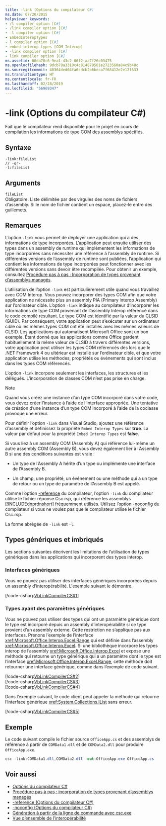 ```yaml
---
title: -link (Options du compilateur C#)
ms.date: 07/20/2015
helpviewer_keywords:
- /l compiler option [C#]
- /link compiler option [C#]
- -l compiler option [C#]
- EmbedInteropTypes
- l compiler option [C#]
- embed interop types [COM Interop]
- -link compiler option [C#]
- link compiler option [C#]
ms.assetid: 00da70c6-9ea1-43c2-86f2-aa7f26c03475
ms.openlocfilehash: 9dcb79a3310c4c814879501e2723560a84c9b48c
ms.sourcegitcommit: 40364ded04fa6cdcb2b6beca7f68412e2e12f633
ms.translationtype: HT
ms.contentlocale: fr-FR
ms.lasthandoff: 02/28/2019
ms.locfileid: "56969347"
---
```

# <a name="-link-c-compiler-options"></a>-link (Options du compilateur C#)
Fait que le compilateur rend disponible pour le projet en cours de compilation les informations de type COM des assemblys spécifiés.  
  
## <a name="syntax"></a>Syntaxe  
  
```console  
-link:fileList  
// -or-  
-l:fileList  
```  
  
## <a name="arguments"></a>Arguments  
 `fileList`  
 Obligatoire. Liste délimitée par des virgules des noms de fichiers d’assembly. Si le nom de fichier contient un espace, placez-le entre des guillemets.  
  
## <a name="remarks"></a>Remarques  
 L’option `-link` vous permet de déployer une application qui a des informations de type incorporées. L’application peut ensuite utiliser des types dans un assembly de runtime qui implémentent les informations de type incorporées sans nécessiter une référence à l’assembly de runtime. Si différentes versions de l’assembly de runtime sont publiées, l’application qui contient les informations de type incorporées peut fonctionner avec les différentes versions sans devoir être recompilée. Pour obtenir un exemple, consultez [Procédure pas à pas : Incorporation de types provenant d’assemblys managés](../../programming-guide/concepts/assemblies-gac/walkthrough-embedding-types-from-managed-assemblies-in-visual-studio.md).  
  
 L’utilisation de l’option `-link` est particulièrement utile quand vous travaillez avec COM Interop. Vous pouvez incorporer des types COM afin que votre application ne nécessite plus un assembly PIA (Primary Interop Assembly) sur l’ordinateur cible. L’option `-link` indique au compilateur d’incorporer les informations de type COM provenant de l’assembly Interop référencé dans le code compilé résultant. Le type COM est identifié par la valeur du CLSID (GUID). Par conséquent, votre application peut s’exécuter sur un ordinateur cible où les mêmes types COM ont été installés avec les mêmes valeurs de CLSID. Les applications qui automatisent Microsoft Office sont un bon exemple. Étant donné que les applications comme Office gardent habituellement la même valeur de CLSID à travers différentes versions, votre application peut utiliser les types COM référencés dès lors que le .NET Framework 4 ou ultérieur est installé sur l’ordinateur cible, et que votre application utilise les méthodes, propriétés ou événements qui sont inclus dans les types COM référencés.  
  
 L’option `-link` incorpore seulement les interfaces, les structures et les délégués. L’incorporation de classes COM n’est pas prise en charge.  
  
> [!NOTE]
>  Quand vous créez une instance d’un type COM incorporé dans votre code, vous devez créer l’instance à l’aide de l’interface appropriée. Une tentative de création d’une instance d’un type COM incorporé à l’aide de la coclasse provoque une erreur.  
  
 Pour définir l’option `-link` dans Visual Studio, ajoutez une référence d’assembly et définissez la propriété `Embed Interop Types` sur **true**. La valeur par défaut pour la propriété `Embed Interop Types` est **false**.  
  
 Si vous liez à un assembly COM (Assembly A) qui référence lui-même un autre assembly COM (Assembly B), vous devez également lier à l’Assembly B si une des conditions suivantes est vraie :  
  
-   Un type de l’Assembly A hérite d’un type ou implémente une interface de l’Assembly B.  
  
-   Un champ, une propriété, un événement ou une méthode qui a un type de retour ou un type de paramètre de l’Assembly B est appelé.  
  
 Comme l’option [-reference](../../../csharp/language-reference/compiler-options/reference-compiler-option.md) du compilateur, l’option `-link` du compilateur utilise le fichier réponse Csc.rsp, qui référence les assemblys [!INCLUDE[dnprdnshort](~/includes/dnprdnshort-md.md)] fréquemment utilisés. Utilisez l’option [-noconfig](../../../csharp/language-reference/compiler-options/noconfig-compiler-option.md) du compilateur si vous ne voulez pas que le compilateur utilise le fichier Csc.rsp.  
  
 La forme abrégée de `-link` est `-l`.  
  
## <a name="generics-and-embedded-types"></a>Types génériques et imbriqués  
 Les sections suivantes décrivent les limitations de l’utilisation de types génériques dans les applications qui incorporent des types interop.  
  
### <a name="generic-interfaces"></a>Interfaces génériques  
 Vous ne pouvez pas utiliser des interfaces génériques incorporées depuis un assembly d’interopérabilité. L'exemple suivant le démontre.  
  
 [!code-csharp[VbLinkCompilerCS#1](~/samples/snippets/csharp/VS_Snippets_VBCSharp/vblinkcompilercs/cs/program.cs#1)]  
  
### <a name="types-that-have-generic-parameters"></a>Types ayant des paramètres génériques  
 Vous ne pouvez pas utiliser des types qui ont un paramètre générique dont le type est incorporé depuis un assembly d’interopérabilité si ce type provient d’un assembly externe. Cette restriction ne s’applique pas aux interfaces. Prenons l’exemple de l’interface <xref:Microsoft.Office.Interop.Excel.Range> qui est définie dans l’assembly <xref:Microsoft.Office.Interop.Excel>. Si une bibliothèque incorpore les types interop de l’assembly <xref:Microsoft.Office.Interop.Excel> et expose une méthode qui retourne un type générique qui a un paramètre dont le type est l’interface <xref:Microsoft.Office.Interop.Excel.Range>, cette méthode doit retourner une interface générique, comme dans l’exemple de code suivant.  
  
 [!code-csharp[VbLinkCompilerCS#2](~/samples/snippets/csharp/VS_Snippets_VBCSharp/vblinkcompilercs/cs/utility.cs#2)]  
[!code-csharp[VbLinkCompilerCS#3](~/samples/snippets/csharp/VS_Snippets_VBCSharp/vblinkcompilercs/cs/utility.cs#3)]  
[!code-csharp[VbLinkCompilerCS#4](~/samples/snippets/csharp/VS_Snippets_VBCSharp/vblinkcompilercs/cs/utility.cs#4)]  
  
 Dans l’exemple suivant, le code client peut appeler la méthode qui retourne l’interface générique <xref:System.Collections.IList> sans erreur.  
  
 [!code-csharp[VbLinkCompilerCS#5](~/samples/snippets/csharp/VS_Snippets_VBCSharp/vblinkcompilercs/cs/program.cs#5)]  
  
## <a name="example"></a>Exemple  
 Le code suivant compile le fichier source `OfficeApp.cs` et des assemblys de référence à partir de `COMData1.dll` et de `COMData2.dll` pour produire `OfficeApp.exe`.  
  
```csharp  
csc -link:COMData1.dll,COMData2.dll -out:OfficeApp.exe OfficeApp.cs  
```  
  
## <a name="see-also"></a>Voir aussi

- [Options du compilateur C#](../../../csharp/language-reference/compiler-options/index.md)
- [Procédure pas à pas : incorporation de types provenant d’assemblys managés](../../programming-guide/concepts/assemblies-gac/walkthrough-embedding-types-from-managed-assemblies-in-visual-studio.md)
- [-reference (Options du compilateur C#)](../../../csharp/language-reference/compiler-options/reference-compiler-option.md)
- [-noconfig (Options du compilateur C#)](../../../csharp/language-reference/compiler-options/noconfig-compiler-option.md)
- [Génération à partir de la ligne de commande avec csc.exe](../../../csharp/language-reference/compiler-options/command-line-building-with-csc-exe.md)
- [Vue d’ensemble de l’interopérabilité](../../../csharp/programming-guide/interop/interoperability-overview.md)
